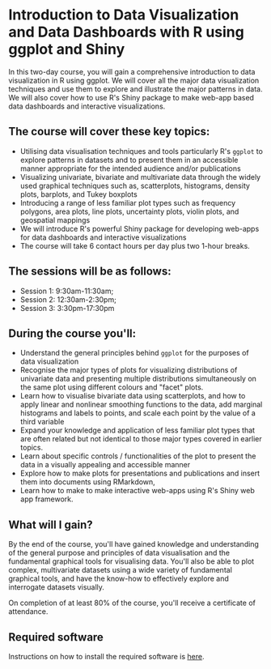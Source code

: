 # Introduction to Data Visualization and Data Dashboards with R using ggplot and Shiny

In this two-day course, you will gain a comprehensive introduction to data visualization in R using ggplot. We will cover all the major data visualization techniques and use them to explore and illustrate the major patterns in data. We will also cover how to use R's Shiny package to make web-app based data dashboards and interactive visualizations.

## The course will cover these key topics:

* Utilising data visualisation techniques and tools particularly R's `ggplot` to explore patterns in datasets and to present them in an accessible manner appropriate for the intended audience and/or publications
* Visualizing univariate, bivariate and multivariate data through the widely used graphical techniques such as, scatterplots, histograms, density plots, barplots, and Tukey boxplots
* Introducing a range of less familiar plot types such as frequency polygons, area plots, line plots, uncertainty plots, violin plots, and geospatial mappings
* We will introduce R's powerful Shiny package for developing web-apps for data dashboards and interactive visualizations
* The course will take 6 contact hours per day plus two 1-hour breaks.

## The sessions will be as follows:

* Session 1: 9:30am-11:30am;
* Session 2: 12:30am-2:30pm;
* Session 3: 3:30pm-17:30pm

## During the course you'll:

* Understand the general principles behind `ggplot` for the purposes of data visualization
* Recognise the major types of plots for visualizing distributions of univariate data and presenting multiple distributions simultaneously on the same plot using different colours and "facet" plots.
* Learn how to visualise bivariate data using scatterplots, and how to apply linear and nonlinear smoothing functions to the data, add marginal histograms and labels to points, and scale each point by the value of a third variable
* Expand your knowledge and application of less familiar plot types that are often related but not identical to those major types covered in earlier topics.
* Learn about specific controls / functionalities of the plot to present the data in a visually appealing and accessible manner
* Explore how to make plots for presentations and publications and insert them into documents using RMarkdown,
* Learn how to make to make interactive web-apps using R's Shiny web app framework.

## What will I gain?  

By the end of the course, you'll have gained knowledge and understanding of the general purpose and principles of data visualisation and the fundamental graphical tools for visualising data.  You'll also be able to plot complex, multivariate datasets using a wide variety of fundamental graphical tools, and have the know-how to effectively explore and interrogate datasets visually.

On completion of at least 80% of the course, you'll receive a certificate of attendance.

## Required software

Instructions on how to install the required software is [here](software.md).
